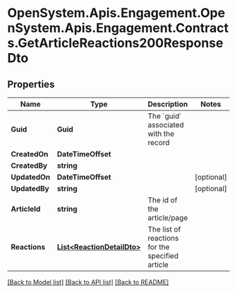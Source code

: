 # OpenSystem.Apis.Engagement.OpenSystem.Apis.Engagement.Contracts.GetArticleReactions200ResponseDto

## Properties

Name | Type | Description | Notes
------------ | ------------- | ------------- | -------------
**Guid** | **Guid** | The &#x60;guid&#x60; associated with the record | 
**CreatedOn** | **DateTimeOffset** |  | 
**CreatedBy** | **string** |  | 
**UpdatedOn** | **DateTimeOffset** |  | [optional] 
**UpdatedBy** | **string** |  | [optional] 
**ArticleId** | **string** | The id of the article/page | 
**Reactions** | [**List&lt;ReactionDetailDto&gt;**](ReactionDetailDto.md) | The list of reactions for the specified article  | 

[[Back to Model list]](../README.md#documentation-for-models) [[Back to API list]](../README.md#documentation-for-api-endpoints) [[Back to README]](../README.md)


